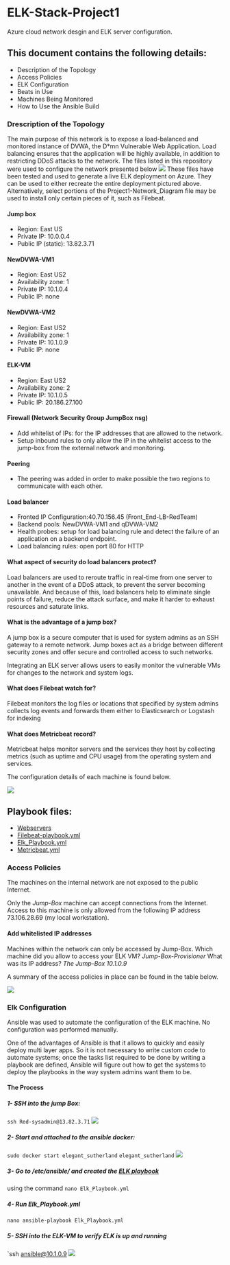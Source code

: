 # ELK-Stack-Project1
Azure cloud network desgin and ELK server configuration.
## This document contains the following details:
- Description of the Topology
- Access Policies
- ELK Configuration
- Beats in Use
- Machines Being Monitored
- How to Use the Ansible Build

### Drescription of the Topology

The main purpose of this network is to expose a load-balanced and monitored instance of DVWA, the D*mn Vulnerable Web Application.
Load balancing ensures that the application will be highly available, in addition to restricting DDoS attacks to the network.
The files listed in this repository were used to configure the network presented below
![](https://github.com/ArelysB/ELK-Stack-Project1/blob/master/Network-Diagram/ELK-Stack-Project1-Network_Diagram.PNG)
These files have been tested and used to generate a live ELK deployment on Azure. They can be used to either recreate the entire deployment pictured above. Alternatively, select portions of the Project1-Network_Diagram file may be used to install only certain pieces of it, such as Filebeat.

#### Jump box
- Region: East US
- Private IP: 10.0.0.4
- Public IP (static): 13.82.3.71

#### NewDVWA-VM1
- Region: East US2
- Availability zone: 1
- Private IP: 10.1.0.4
- Public IP: none

#### NewDVWA-VM2
- Region: East US2
- Availability zone: 1
- Private IP: 10.1.0.9
- Public IP: none

#### ELK-VM
- Region: East US2
- Availability zone: 2
- Private IP: 10.1.0.5
- Public IP: 20.186.27.100

#### Firewall (Network Security Group JumpBox nsg)
- Add whitelist of IPs: for the IP addresses that are allowed to the network.
- Setup inbound rules to only allow the IP in the whitelist access to the jump-box from the external network and monitoring.

#### Peering
- The peering was added in order to make possible the two regions  to communicate with each other.

#### Load balancer
- Fronted IP Configuration:40.70.156.45 (Front_End-LB-RedTeam)
- Backend pools: NewDVWA-VM1 and qDVWA-VM2
- Health probes: setup for load balancing rule and detect the failure of an application on a backend endpoint.
- Load balancing rules: open port 80 for HTTP

#### What aspect of security do load balancers protect? 

Load balancers are used to reroute traffic in real-time from one server to another in the event of a DDoS attack, to prevent the server becoming unavailable. And because of this, load balancers help to eliminate single points of failure, reduce the attack surface, and make it harder to exhaust resources and saturate links.

#### What is the advantage of a jump box?
A jump box is a secure computer that is used for system admins as an SSH gateway to a remote network. Jump boxes act as a bridge between different security zones and offer secure and controlled access to such networks. 

Integrating an ELK server allows users to easily monitor the vulnerable VMs for changes to the network and system logs.

#### What does Filebeat watch for?

Filebeat monitors the log files or locations that specified by system admins collects log events and forwards them either to Elasticsearch or Logstash for indexing

#### What does Metricbeat record?

Metricbeat helps monitor servers and the services they host by collecting metrics (such as uptime and CPU usage) from the operating system and services. 


The configuration details of each machine is found below.

![](https://github.com/ArelysB/ELK-Stack-Project1/blob/master/Images/IP-config.PNG)



## Playbook files:
- [Webservers](https://github.com/ArelysB/ELK-Stack-Project1/blob/master/Ansible/webserversYML.txt)
- [Filebeat-playbook.yml](https://github.com/ArelysB/ELK-Stack-Project1/blob/master/Ansible/filebeatsyml.txt)
- [Elk_Playbook.yml](https://github.com/ArelysB/ELK-Stack-Project1/blob/master/Ansible/ELK_Playbook.txt)
- [Metricbeat.yml](https://github.com/ArelysB/ELK-Stack-Project1/blob/master/Ansible/MetricbeatsYML.txt)


### Access Policies

The machines on the internal network are not exposed to the public Internet. 

Only the *Jump-Box* machine can accept connections from the Internet. Access to this machine is only allowed from the following IP address 73.106.28.69 (my local workstation).

#### Add whitelisted IP addresses

Machines within the network can only be accessed by Jump-Box.
Which machine did you allow to access your ELK VM? *Jump-Box-Provisioner* What was its IP address? *The Jump-Box 10.1.0.9*

A summary of the access policies in place can be found in the table below.

![](https://github.com/ArelysB/ELK-Stack-Project1/blob/master/Images/VMsAccessibility.PNG)

### Elk Configuration
Ansible was used to automate the configuration of the ELK machine. No configuration was performed manually. 

One of the advantages of Ansible is that it allows to quickly and easily deploy multi layer apps. So it is not necessary to write custom code to automate systems; once the tasks  list required to be done by writing a playbook are defined,  Ansible will figure out how to get the systems to deploy the playbooks in the way  system admins want them to be.

#### The Process 
##### 1- SSH into the jump Box:
`ssh Red-sysadmin@13.82.3.71`
![](https://github.com/ArelysB/ELK-Stack-Project1/blob/master/Images/SSH%20into%20Jump-Box.PNG)
##### 2- Start and attached to the ansible docker: 
`sudo docker start elegant_sutherland`
`elegant_sutherland`
![](https://github.com/ArelysB/ELK-Stack-Project1/blob/master/Images/Starting%20and%20attaching%20the%20Ansible%20container.PNG)
##### 3- Go to /etc/ansible/ and created the [ELK playbook](https://github.com/ArelysB/ELK-Stack-Project1/blob/master/Ansible/ELK_Playbook.txt)
using the command `nano Elk_Playbook.yml`
##### 4- Run Elk_Playbook.yml
`nano ansible-playbook Elk_Playbook.yml`
##### 5- SSH into the ELK-VM to verify ELK is up and running
`ssh ansible@10.1.0.9
![](https://github.com/ArelysB/ELK-Stack-Project1/blob/master/Images/SSH%20into%20ELK-VM.PNG)






